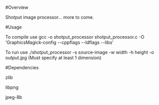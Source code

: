 #Overview

Shotput image processor... more to come.

#Usage

To compile use  gcc -o shotput_processor shotput_processor.c -O 'GraphicsMagick-config --cppflags --ldflags --libs'

To run use   ./shotput_processor -s source-image -w width -h height -o output.jpg
(Must specify at least 1 dimension)

#Dependencies

zlib
 
libpng

jpeg-8b 

